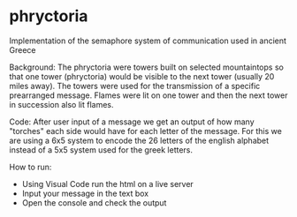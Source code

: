 # phryctoria
Implementation of the semaphore system of communication used in ancient Greece

Background: The phryctoria were towers built on selected mountaintops so that one tower (phryctoria) would be visible to the next tower (usually 20 miles away). The towers were used for the transmission of a specific prearranged message. Flames were lit on one tower and then the next tower in succession also lit flames.

Code: After user input of a message we get an output of how many "torches" each side would have for each letter of the message.
For this we are using a 6x5 system to encode the 26 letters of the english alphabet instead of a 5x5 system used for the greek letters.

How to run: 
- Using Visual Code run the html on a live server
- Input your message in the text box
- Open the console and check the output
